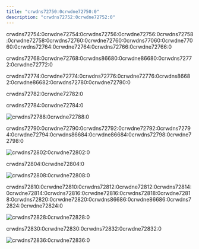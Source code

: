 ```yaml
---
title: "crwdns72750:0crwdne72750:0"
description: "crwdns72752:0crwdne72752:0"
---
```


crwdns72754:0crwdne72754:0crwdns72756:0crwdne72756:0crwdns72758:0crwdne72758:0crwdns72760:0crwdne72760:0crwdns77060:0crwdne77060:0crwdns72764:0crwdne72764:0crwdns72766:0crwdne72766:0

crwdns72768:0crwdne72768:0crwdns86680:0crwdne86680:0crwdns72772:0crwdne72772:0

crwdns72774:0crwdne72774:0crwdns72776:0crwdne72776:0crwdns86682:0crwdne86682:0crwdns72780:0crwdne72780:0

crwdns72782:0crwdne72782:0

crwdns72784:0crwdne72784:0

![crwdns72788:0crwdne72788:0](crwdns72786:0crwdne72786:0)

crwdns72790:0crwdne72790:0crwdns72792:0crwdne72792:0crwdns72794:0crwdne72794:0crwdns86684:0crwdne86684:0crwdns72798:0crwdne72798:0

![crwdns72802:0crwdne72802:0](crwdns72800:0crwdne72800:0)

crwdns72804:0crwdne72804:0

![crwdns72808:0crwdne72808:0](crwdns72806:0crwdne72806:0)

crwdns72810:0crwdne72810:0crwdns72812:0crwdne72812:0crwdns72814:0crwdne72814:0crwdns72816:0crwdne72816:0crwdns72818:0crwdne72818:0crwdns72820:0crwdne72820:0crwdns86686:0crwdne86686:0crwdns72824:0crwdne72824:0

![crwdns72828:0crwdne72828:0](crwdns72826:0crwdne72826:0)

crwdns72830:0crwdne72830:0crwdns72832:0crwdne72832:0

![crwdns72836:0crwdne72836:0](crwdns72834:0crwdne72834:0)
